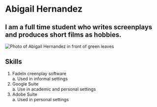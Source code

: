 # Abigail Hernandez
## I am a full time student who writes screenplays and produces short films as hobbies.

![Photo of Abigail Hernandez in front of green leaves](https://user-images.githubusercontent.com/87663545/126434664-2f61fc04-79e9-4847-afa1-f527c7da5cad.jpeg)



## Skills
1. FadeIn creenplay software <br>
  a. Used in informal settings
2. Google Suite <br>
  a. Use in academic and personal settings
4. Adobe Suite <br>
  a. Used in personal settings
